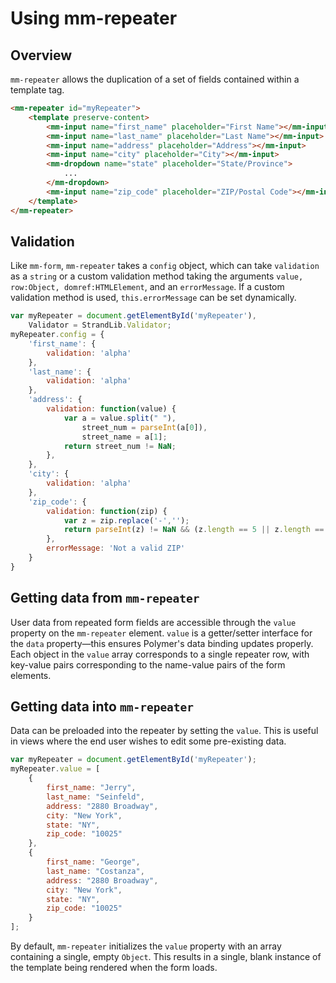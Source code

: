 # Using mm-repeater

## Overview

`mm-repeater` allows the duplication of a set of fields contained within a template tag.

```html
<mm-repeater id="myRepeater">
	<template preserve-content>
		<mm-input name="first_name" placeholder="First Name"></mm-input>
		<mm-input name="last_name" placeholder="Last Name"></mm-input>
		<mm-input name="address" placeholder="Address"></mm-input>
		<mm-input name="city" placeholder="City"></mm-input>
		<mm-dropdown name="state" placeholder="State/Province">
			...
		</mm-dropdown>
		<mm-input name="zip_code" placeholder="ZIP/Postal Code"></mm-input>
	</template>
</mm-repeater>
```

## Validation
Like `mm-form`, `mm-repeater` takes a `config` object, which can take `validation` as a `string` or a custom validation method taking the arguments `value, row:Object, domref:HTMLElement`, and an `errorMessage`. If a custom validation method is used, `this.errorMessage` can be set dynamically.

```javascript
var myRepeater = document.getElementById('myRepeater'),
	Validator = StrandLib.Validator;
myRepeater.config = {
	'first_name': {
		validation: 'alpha'
	},
	'last_name': {
		validation: 'alpha'
	},
	'address': {
		validation: function(value) {
			var a = value.split(" "),
				street_num = parseInt(a[0]),
				street_name = a[1];
			return street_num != NaN;
		},
	},
	'city': {
		validation: 'alpha'
	},
	'zip_code': {
		validation: function(zip) {
			var z = zip.replace('-','');
			return parseInt(z) != NaN && (z.length == 5 || z.length == 9);
		},
		errorMessage: 'Not a valid ZIP'
	}
}
```

## Getting data from `mm-repeater`
User data from repeated form fields are accessible through the `value` property on the `mm-repeater` element. `value` is a getter/setter interface for the `data` property—this ensures Polymer's data binding updates properly. Each object in the `value` array corresponds to a single repeater row, with key-value pairs corresponding to the name-value pairs of the form elements.

## Getting data into `mm-repeater`

Data can be preloaded into the repeater by setting the `value`. This is useful in views where the end user wishes to edit some pre-existing data.
```javascript
var myRepeater = document.getElementById('myRepeater');
myRepeater.value = [
	{
		first_name: "Jerry",
		last_name: "Seinfeld",
		address: "2880 Broadway",
		city: "New York",
		state: "NY",
		zip_code: "10025"
	},
	{
		first_name: "George",
		last_name: "Costanza",
		address: "2880 Broadway",
		city: "New York",
		state: "NY",
		zip_code: "10025"
	}
];
```
By default, `mm-repeater` initializes the `value` property with an array containing a single, empty `Object`. This results in a single, blank instance of the template being rendered when the form loads.
